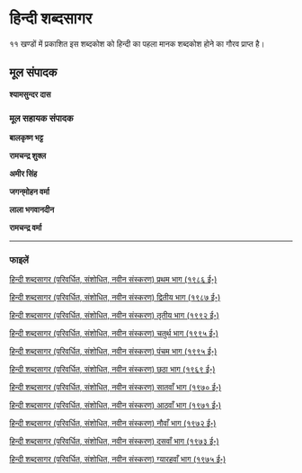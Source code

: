 # हिन्दी शब्दसागर

११ खण्डों में प्रकाशित इस शब्दकोश को हिन्दी का पहला मानक शब्दकोश होने का गौरव प्राप्त है।

## मूल संपादक
**श्यामसुन्दर दास**

### मूल सहायक संपादक
**बालकृष्ण भट्ट**

**रामचन्द्र शुक्ल**

**अमीर सिंह**

**जगन्‌मोहन वर्मा**

**लाला भगवानदीन**

**रामचन्द्र वर्मा**

----------

### फाइलें

[हिन्दी शब्दसागर (परिवर्धित, संशोधित, नवीन संस्करण) प्रथम भाग (१९८६ ई॰)](https://archive.org/details/hindishabdsagarp005058mbp)

[हिन्दी शब्दसागर (परिवर्धित, संशोधित, नवीन संस्करण) द्वितीय भाग (१९८७ ई॰)](https://archive.org/details/in.ernet.dli.2015.348706)

[हिन्दी शब्दसागर (परिवर्धित, संशोधित, नवीन संस्करण) तृतीय भाग (१९९२ ई॰)](https://archive.org/details/in.ernet.dli.2015.348707)

[हिन्दी शब्दसागर (परिवर्धित, संशोधित, नवीन संस्करण) चतुर्थ भाग (१९९५ ई॰)](https://archive.org/details/in.ernet.dli.2015.348703)

[हिन्दी शब्दसागर (परिवर्धित, संशोधित, नवीन संस्करण) पंचम भाग (१९९५ ई॰)](https://archive.org/details/in.ernet.dli.2015.348708)

[हिन्दी शब्दसागर (परिवर्धित, संशोधित, नवीन संस्करण) छठा भाग (१९६९ ई॰)](https://archive.org/details/in.ernet.dli.2015.244843)

[हिन्दी शब्दसागर (परिवर्धित, संशोधित, नवीन संस्करण) सातवाँ भाग (१९७० ई॰)](https://archive.org/details/in.ernet.dli.2015.348711)

[हिन्दी शब्दसागर (परिवर्धित, संशोधित, नवीन संस्करण) आठवाँ भाग (१९७१ ई॰)](https://archive.org/details/in.ernet.dli.2015.348712)

[हिन्दी शब्दसागर (परिवर्धित, संशोधित, नवीन संस्करण) नौवाँ भाग (१९७२ ई॰)](https://archive.org/details/in.ernet.dli.2015.348713)

[हिन्दी शब्दसागर (परिवर्धित, संशोधित, नवीन संस्करण) दसवाँ भाग (१९७३ ई॰)](https://archive.org/details/in.ernet.dli.2015.348714)

[हिन्दी शब्दसागर (परिवर्धित, संशोधित, नवीन संस्करण) ग्यारहवाँ भाग (१९७५ ई॰)](https://archive.org/details/in.ernet.dli.2015.348715)